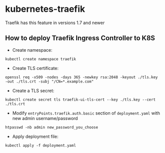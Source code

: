 # kubernetes-traefik
Traefik has this feature in versions 1.7 and newer

## How to deploy Traefik Ingress Controller to K8S

- Create namespace:
```
kubectl create namespace traefik
```

- Create TLS certificate:
```
openssl req -x509 -nodes -days 365 -newkey rsa:2048 -keyout ./tls.key -out ./tls.crt -subj "/CN=*.example.com"
```

- Create a TLS secret:
```
kubectl create secret tls traefik-ui-tls-cert --key ./tls.key --cert ./tls.crt
```

- Modify `entryPoints.traefik.auth.basic` section of `deployment.yaml` with new admin username/password
```
htpasswd -nb admin new_password_you_choose
```

- Apply deployment file:
```
kubectl apply -f deployment.yaml
```
